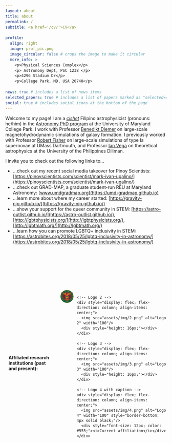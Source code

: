 ```yaml
---
layout: about
title: about
permalink: /
subtitle: <a href='/cv/'>CV</a>

profile:
  align: right
  image: prof_pic.png
  image_circular: false # crops the image to make it circular
  more_info: >
    <p>Physical Sciences Complex</p>
    <p> Astronomy Dept, PSC 1238 </p>
    <p>4296 Stadium Dr</p>
    <p>College Park, MD, USA 20740</p>

news: true # includes a list of news items
selected_papers: true # includes a list of papers marked as "selected={true}"
social: true # includes social icons at the bottom of the page
---
```


Welcome to my page! I am a [*cishet*](https://dictionary.cambridge.org/us/dictionary/english/cishet) Filipino astrophysicist (pronouns: he/him) in the [Astronomy PhD program](https://www.astro.umd.edu/) at the University of Maryland College Park. I work with Professor [Benedikt Diemer](http://www.benediktdiemer.com/) on large-scale magnetohydrodynamic simulations of galaxy formation. I previously worked with Professor [Robert Fisher](https://sites.google.com/site/fishercompgroup) on large-scale simulations of type Ia supernovae at UMass Dartmouth, and Professor [Ian Vega](https://ianvega.wixsite.com/ianvega) on theoretical astrophysics at the University of the Philippines Diliman. 

I invite you to check out the following links to...

* ...check out my recent social media takeover for Pinoy Scientists: [https://pinoyscientists.com/scientist/mark-ivan-ugalino/](https://pinoyscientists.com/scientist/mark-ivan-ugalino/)
* ...check out GRAD-MAP, a graduate student-run REU at Maryland Astronomy: [www.umdgradmap.org](https://umd-gradmap.github.io)
* ...learn more about where my career started: [https://gravity-nip.github.io/](https://gravity-nip.github.io/)
* ...show your support for the queer community in STEM: [https://astro-outlist.github.io/](https://astro-outlist.github.io/), [http://lgbtphysicists.org/](http://lgbtphysicists.org/), [http://lgbtmath.org/](http://lgbtmath.org/)
* ...learn how you can promote LGBTQ+ inclusivity in STEM: [https://astrobites.org/2018/05/25/lgbtq-inclusivity-in-astronomy/](https://astrobites.org/2018/05/25/lgbtq-inclusivity-in-astronomy/) 

<br>
<br>
<br>
<br>
    
<div style="display: flex; align-items: center; margin: 60px 0 40px 10px;">
  <!-- Left text -->
  <div style="margin-right: 20px; transform: translateY(-10px);">
    <p style="margin: 0;"><b>Affiliated research institutions (past and present):</b></p>
  </div>

  <!-- Logos -->
  <div style="display: flex; gap: 10px;">
    <!-- Logo 1 -->
    <div style="display: flex; flex-direction: column; align-items: center;">
      <img src="assets/img/1.png" alt="Logo 1" width="100"/>
      <div style="height: 16px;"></div> <!-- empty space to match caption height -->
    </div>

    <!-- Logo 2 -->
    <div style="display: flex; flex-direction: column; align-items: center;">
      <img src="assets/img/2.png" alt="Logo 2" width="100"/>
      <div style="height: 16px;"></div>
    </div>

    <!-- Logo 3 -->
    <div style="display: flex; flex-direction: column; align-items: center;">
      <img src="assets/img/3.png" alt="Logo 3" width="100"/>
      <div style="height: 16px;"></div>
    </div>

    <!-- Logo 4 with caption -->
    <div style="display: flex; flex-direction: column; align-items: center;">
      <img src="assets/img/4.png" alt="Logo 4" width="100" style="border-bottom: 4px solid black;"/>
      <div style="font-size: 12px; color: #555;"><i>Current affiliation</i></div>
    </div>
  </div>
</div>



